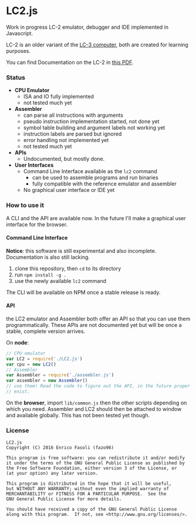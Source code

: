# LC2.js

Work in progress LC-2 emulator, debugger and IDE implemented in Javascript.

LC-2 is an older variant of the
[LC-3 computer](https://en.wikipedia.org/wiki/LC-3),
both are created for learning purposes.

You can find Documentation on the LC-2 in
[this PDF](https://www.cs.utexas.edu/users/fussell/cs310h/simulator/lc2.pdf).

### Status

- __CPU Emulator__
    - ISA and IO fully implemented
    - not tested much yet
- __Assembler__
    - can parse all instructions with arguments
    - pseudo instruction implementation started, not done yet
    - symbol table building and argument labels not working yet
    - instruction labels are parsed but ignored
    - error handling not implemented yet
    - not tested much yet
- __APIs__
    - Undocumented, but mostly done.
- __User Interfaces__
    - Command Line Interface available as the `lc2` command
        - can be used to assemble programs and run binaries
        - fully compatible with the reference emulator and assembler
    - No graphical user interface or IDE yet

### How to use it

A CLI and the API are available now. In the future I'll make a graphical user
interface for the browser.

#### Command Line Interface

__Notice__: this software is still experimental and also incomplete.
Documentation is also still lacking.

1. clone this repository, then `cd` to its directory
1. run `npm install -g .`
1. use the newly available `lc2` command

The CLI will be available on NPM once a stable release is ready.

#### API

the LC2 emulator and Assembler both offer an API so that you can use them
programmatically. These APIs are not documented yet but will be once a stable,
complete version arrives.

On __node__:

```javascript
// CPU emulator
var LC2 = require('./LC2.js')
var cpu = new LC2()
// Assembler
var Assembler = require('./assembler.js')
var assembler = new Assembler()
// use them! Read the code to figure out the API, in the future proper docs will
// exist.
```

On the __browser__, import `lib/common.js` then the other scripts depending on
which you need. Assembler and LC2 should then be attached to window and
available globally. This has not been tested yet though.

### License

    LC2.js
    Copyright (C) 2016 Enrico Fasoli (fazo96)

    This program is free software: you can redistribute it and/or modify
    it under the terms of the GNU General Public License as published by
    the Free Software Foundation, either version 3 of the License, or
    (at your option) any later version.

    This program is distributed in the hope that it will be useful,
    but WITHOUT ANY WARRANTY; without even the implied warranty of
    MERCHANTABILITY or FITNESS FOR A PARTICULAR PURPOSE.  See the
    GNU General Public License for more details.

    You should have received a copy of the GNU General Public License
    along with this program.  If not, see <http://www.gnu.org/licenses/>.
